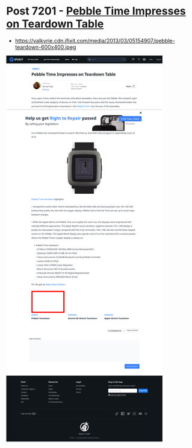 # Post 7201 - [Pebble Time Impresses on Teardown Table](https://www.ifixit.com/News/7201/pebble-time)

- https://valkyrie.cdn.ifixit.com/media/2013/03/05154907/pebble-teardown-600x400.jpeg

![screencap](screenshots/f67d571a-297d-4f65-a6fa-3fd8b24dc8a5.png)
